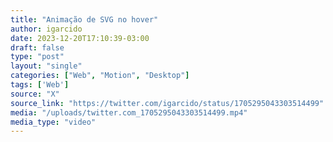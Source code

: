 ```yaml
---
title: "Animação de SVG no hover"
author: igarcido
date: 2023-12-20T17:10:39-03:00
draft: false
type: "post"
layout: "single"
categories: ["Web", "Motion", "Desktop"]
tags: ['Web']
source: "X"
source_link: "https://twitter.com/igarcido/status/1705295043303514499"
media: "/uploads/twitter.com_1705295043303514499.mp4"
media_type: "video"
---
```


